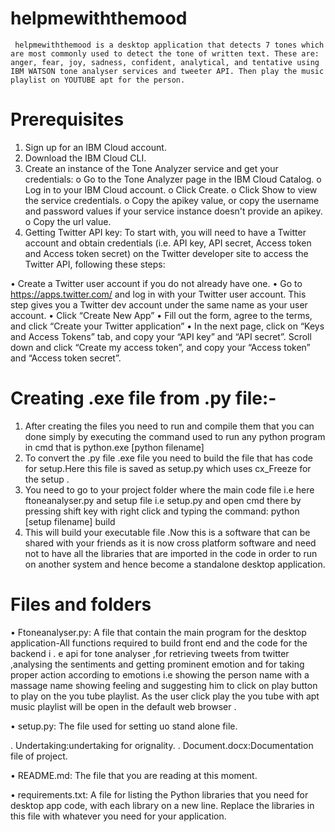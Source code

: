 # helpmewiththemood
     helpmewiththemood is a desktop application that detects 7 tones which are most commonly used to detect the tone of written text. These are: anger, fear, joy, sadness, confident, analytical, and tentative using IBM WATSON tone analyser services and tweeter API. Then play the music playlist on YOUTUBE apt for the person.

# Prerequisites
1.	Sign up for an IBM Cloud account.
2.	Download the IBM Cloud CLI.
3.	Create an instance of the Tone Analyzer service and get your credentials:
o	Go to the Tone Analyzer page in the IBM Cloud Catalog.
o	Log in to your IBM Cloud account.
o	Click Create.
o	Click Show to view the service credentials.
o	Copy the apikey value, or copy the username and password values if your service instance doesn't provide an apikey.
o	Copy the url value.
4.	Getting Twitter API key:
        To start with, you will need to have a Twitter account and obtain credentials (i.e. API key, API secret, Access token and Access token secret) on the Twitter developer site to access the Twitter API, following these steps:

•	Create a Twitter user account if you do not already have one.
•	Go to https://apps.twitter.com/ and log in with your Twitter user account. This step gives you a Twitter dev account under the same name as your user account.
•	Click “Create New App” 
•	Fill out the form, agree to the terms, and click “Create your Twitter application”
•	In the next page, click on “Keys and Access Tokens” tab, and copy your “API key” and “API secret”. Scroll down and click “Create my access token”, and copy your “Access token” and “Access token secret”.

# Creating .exe file from .py file:-

1. After creating the files you need to run and compile them that you can done simply by executing the command used to run any python program in cmd that is
          python.exe [python filename]
2.   To convert the .py file .exe file you need to build the file that has code for setup.Here this file is saved as setup.py which uses cx_Freeze for the setup .
3. You need to go to your project folder where the main code file i.e here ftoneanalyser.py and setup file i.e setup.py and open cmd there by pressing shift key  with right click and typing the command:
           python [setup filename] build
4.	This will build your executable file .Now this is a software that can be shared with your friends as it is now cross platform  software and need not to have all the libraries that are imported in the code in order to run on another system and hence become a standalone desktop application.

# Files and folders

•	Ftoneanalyser.py: 
            A file that contain the main program for the desktop application-All functions required to build front end and the code for the backend i . e api for tone analyser ,for retrieving tweets from twitter ,analysing the sentiments and getting prominent  emotion and for taking proper action according to emotions i.e showing the person name with a massage name showing feeling and suggesting him to click on play button to play on the you tube playlist. As the user click play the you tube with apt music playlist will be open in the default web browser .   

•	setup.py: The file used for setting uo stand alone file.

.    Undertaking:undertaking for orignality.
.    Document.docx:Documentation file of project.

•	README.md: The file that you are reading at this moment.

•	requirements.txt: A file for listing the Python libraries that you need for desktop app code, with each library on a new line. Replace the libraries in this file with whatever you need for your application. 

